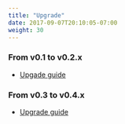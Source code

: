 ```yaml
---
title: "Upgrade"
date: 2017-09-07T20:10:05-07:00
weight: 30
---
```


### From v0.1 to v0.2.x

* [Upgade guide](upgrade-from-v0.1)

### From v0.3 to v0.4.x
* [Upgrade guide](upgrade-from-v0.3)